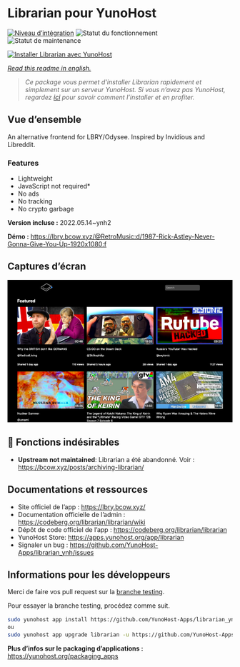 <!--
N.B.: This README was automatically generated by https://github.com/YunoHost/apps/tree/master/tools/readme_generator
It shall NOT be edited by hand.
-->

# Librarian pour YunoHost

[![Niveau d’intégration](https://dash.yunohost.org/integration/librarian.svg)](https://dash.yunohost.org/appci/app/librarian) ![Statut du fonctionnement](https://ci-apps.yunohost.org/ci/badges/librarian.status.svg) ![Statut de maintenance](https://ci-apps.yunohost.org/ci/badges/librarian.maintain.svg)

[![Installer Librarian avec YunoHost](https://install-app.yunohost.org/install-with-yunohost.svg)](https://install-app.yunohost.org/?app=librarian)

*[Read this readme in english.](./README.md)*

> *Ce package vous permet d’installer Librarian rapidement et simplement sur un serveur YunoHost.
Si vous n’avez pas YunoHost, regardez [ici](https://yunohost.org/#/install) pour savoir comment l’installer et en profiter.*

## Vue d’ensemble

An alternative frontend for LBRY/Odysee. Inspired by Invidious and Libreddit.

### Features

- Lightweight
- JavaScript not required*
- No ads
- No tracking
- No crypto garbage


**Version incluse :** 2022.05.14~ynh2

**Démo :** https://lbry.bcow.xyz/@RetroMusic:d/1987-Rick-Astley-Never-Gonna-Give-You-Up-1920x1080:f

## Captures d’écran

![Capture d’écran de Librarian](./doc/screenshots/screeshot.png)

## :red_circle: Fonctions indésirables

- **Upstream not maintained**: Librarian a été abandonné. Voir : https://bcow.xyz/posts/archiving-librarian/

## Documentations et ressources

* Site officiel de l’app : <https://lbry.bcow.xyz/>
* Documentation officielle de l’admin : <https://codeberg.org/librarian/librarian/wiki>
* Dépôt de code officiel de l’app : <https://codeberg.org/librarian/librarian>
* YunoHost Store: <https://apps.yunohost.org/app/librarian>
* Signaler un bug : <https://github.com/YunoHost-Apps/librarian_ynh/issues>

## Informations pour les développeurs

Merci de faire vos pull request sur la [branche testing](https://github.com/YunoHost-Apps/librarian_ynh/tree/testing).

Pour essayer la branche testing, procédez comme suit.

``` bash
sudo yunohost app install https://github.com/YunoHost-Apps/librarian_ynh/tree/testing --debug
ou
sudo yunohost app upgrade librarian -u https://github.com/YunoHost-Apps/librarian_ynh/tree/testing --debug
```

**Plus d’infos sur le packaging d’applications :** <https://yunohost.org/packaging_apps>